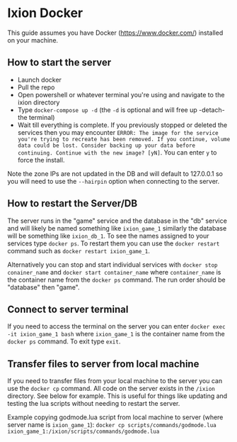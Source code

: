 Ixion Docker
==========

This guide assumes you have Docker (https://www.docker.com/) installed on your machine.

## How to start the server

* Launch docker
* Pull the repo
* Open powershell or whatever terminal you're using and navigate to the ixion directory
* Type `docker-compose up -d` (the `-d` is optional and will free up -detach- the terminal)
* Wait till everything is complete. If you previously stopped or deleted the services then you may encounter `ERROR: The image for the service you're trying to recreate has been removed. If you continue, volume data could be lost. Consider backing up your data before continuing. Continue with the new image? [yN]`. You can enter `y` to force the install.

Note the zone IPs are not updated in the DB and will default to 127.0.0.1 so you will need to use the `--hairpin` option when connecting to the server.

## How to restart the Server/DB

The server runs in the "game" service and the database in the "db" service and will likely be named something like `ixion_game_1` similarly the database will be something like `ixion_db_1`. To see the names assigned to your services type `docker ps`. To restart them you can use the `docker restart` command such as `docker restart ixion_game_1`.

Alternatively you can stop and start individual services with `docker stop conainer_name` and `docker start container_name` where `container_name` is the container name from the `docker ps` command. The run order should be "database" then "game".

## Connect to server terminal

If you need to access the terminal on the server you can enter `docker exec -it ixion_game_1 bash` where `ixion_game_1` is the container name from the `docker ps` command. To exit type `exit`.

## Transfer files to server from local machine

If you need to transfer files from your local machine to the server you can use the `docker cp` command. All code on the server exists in the `/ixion` directory. See below for example.
This is useful for things like updating and testing the lua scripts without needing to restart the server.

Example copying godmode.lua script from local machine to server (where server name is `ixion_game_1`):
`docker cp scripts/commands/godmode.lua ixion_game_1:/ixion/scripts/commands/godmode.lua`
